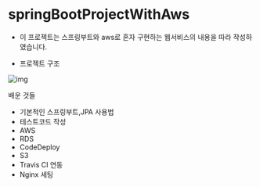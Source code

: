 # springBootProjectWithAws

- 이 프로젝트는 스프링부트와 aws로 혼자 구현하는 웹서비스의 내용을 따라 작성하였습니다.

- 프로젝트 구조


![img](https://user-images.githubusercontent.com/39519869/152928374-ab587c17-e70e-40a6-9dc5-0a053d4b96fa.png)

배운 것들
- 기본적인 스프링부트,JPA 사용법
- 테스트코드 작성
- AWS
- RDS
- CodeDeploy
- S3
- Travis CI 연동
- Nginx 세팅
